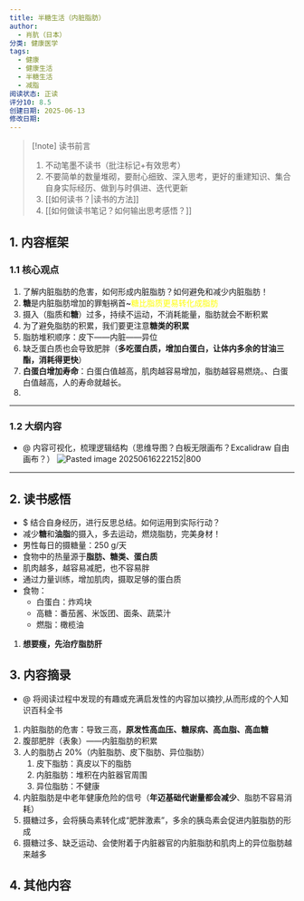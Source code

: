 ```yaml
---
title: 半糖生活（内脏脂肪）
author:
  - 肖肮（日本）
分类: 健康医学
tags:
  - 健康
  - 健康生活
  - 半糖生活
  - 减脂
阅读状态: 正读
评分10: 8.5
创建日期: 2025-06-13
修改日期:
---
```

> [!note] 读书前言
> 1. 不动笔墨不读书（批注标记+有效思考）
> 2. 不要简单的数量堆砌，要耐心细致、深入思考，更好的重建知识、集合自身实际经历、做到与时俱进、迭代更新
> 3. [[如何读书？|读书的方法]]
> 4. [[如何做读书笔记？如何输出思考感悟？]]
## 1. 内容框架 

### 1.1 核心观点 
1. 了解内脏脂肪的危害，如何形成内脏脂肪？如何避免和减少内脏脂肪！
2. **糖**是内脏脂肪增加的罪魁祸首~<font color="#ffff00">糖比脂质更易转化成脂肪</font>
3. 摄入（脂质和**糖**）过多，持续不运动，不消耗能量，脂肪就会不断积累
4. 为了避免脂肪的积累，我们要更注意**糖类的积累**
5. 脂肪堆积顺序：皮下——内脏——异位
6. 缺乏蛋白质也会导致肥胖（**多吃蛋白质，增加白蛋白，让体内多余的甘油三酯，消耗得更快**）
7. **白蛋白增加寿命**：白蛋白值越高，肌肉越容易增加，脂肪越容易燃烧。、白蛋白值越高，人的寿命就越长。
8. 

---
### 1.2 大纲内容 
- @ 内容可视化，梳理逻辑结构（思维导图？白板无限画布？Excalidraw 自由画布？）
![Pasted image 20250616222152|800](https://fig-1321973591.cos.ap-nanjing.myqcloud.com/Pasted%20image%2020250616222152.png)
---
## 2. 读书感悟 
- $ 结合自身经历，进行反思总结。如何运用到实际行动？
- 减少**糖**和**油脂**的摄入，多去运动，燃烧脂肪，完美身材！
- 男性每日的摄糖量：250 g/天
- 食物中的热量源于**脂肪、糖类、蛋白质**
- 肌肉越多，越容易减肥，也不容易胖
- 通过力量训练，增加肌肉，摄取足够的蛋白质
- 食物：
	- 白蛋白：炸鸡块
	- 高糖：番茄酱、米饭团、面条、蔬菜汁
	- 燃脂：橄榄油 
1. **想要瘦，先治疗脂肪肝**
## 3. 内容摘录 
- @ 将阅读过程中发现的有趣或充满启发性的内容加以摘抄,从而形成的个人知识百科全书

1. 内脏脂肪的危害：导致三高，**原发性高血压、糖尿病、高血脂、高血糖**
2. 腹部肥胖（表象）——内脏脂肪的积累
3. 人的脂肪占 20%（内脏脂肪、皮下脂肪、异位脂肪）
	1. 皮下脂肪：真皮以下的脂肪
	2. 内脏脂肪：堆积在内脏器官周围
	3. 异位脂肪：不健康
4. 内脏脂肪是中老年健康危险的信号（**年迈基础代谢量都会减少**、脂肪不容易消耗）
5. 摄糖过多，会将胰岛素转化成“肥胖激素”，多余的胰岛素会促进内脏脂肪的形成
6. 摄糖过多、缺乏运动、会使附着于内脏器官的内脏脂肪和肌肉上的异位脂肪越来越多

## 4. 其他内容




